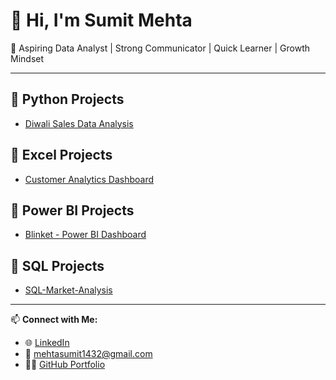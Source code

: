 # 👋 Hi, I'm Sumit Mehta

🎯 Aspiring Data Analyst | Strong Communicator | Quick Learner | Growth Mindset

---

## 📁 Python Projects
- [Diwali Sales Data Analysis](https://github.com/sumitmehta2305/Diwali-Sales-Analysis.git)

## 📁 Excel Projects
- [Customer Analytics Dashboard](https://github.com/sumitmehta2305/Customer-Analytics-Dashboard)

## 📁 Power BI Projects
- [Blinket - Power BI Dashboard](https://github.com/sumitmehta2305/Blinket-PowerBI-Dashboard..git)
  
## 📁 SQL Projects
- [SQL-Market-Analysis](https://github.com/sumitmehta2305/SQL-Market-Analysis.git)

---

📫 **Connect with Me:**
- 🌐 [LinkedIn](https://www.linkedin.com/in/sumit-mehta-644431297/)
- 📧 mehtasumit1432@gmail.com
- 🧑‍💻 [GitHub Portfolio](https://github.com/sumitmehta2305)
